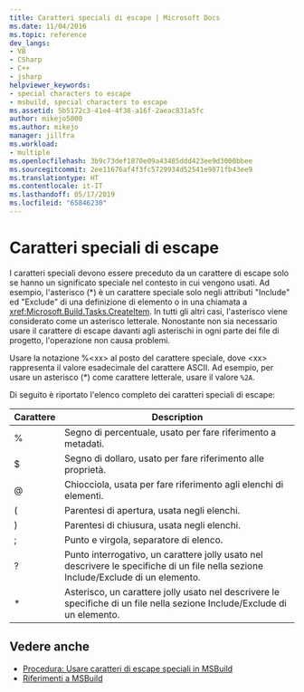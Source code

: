 ```yaml
---
title: Caratteri speciali di escape | Microsoft Docs
ms.date: 11/04/2016
ms.topic: reference
dev_langs:
- VB
- CSharp
- C++
- jsharp
helpviewer_keywords:
- special characters to escape
- msbuild, special characters to escape
ms.assetid: 5b5172c3-41e4-4f38-a16f-2aeac831a5fc
author: mikejo5000
ms.author: mikejo
manager: jillfra
ms.workload:
- multiple
ms.openlocfilehash: 3b9c73def1870e09a43485ddd423ee9d3000bbee
ms.sourcegitcommit: 2ee11676af4f3fc5729934d52541e9871fb43ee9
ms.translationtype: HT
ms.contentlocale: it-IT
ms.lasthandoff: 05/17/2019
ms.locfileid: "65846230"
---
```

# <a name="special-characters-to-escape"></a>Caratteri speciali di escape
I caratteri speciali devono essere preceduto da un carattere di escape solo se hanno un significato speciale nel contesto in cui vengono usati. Ad esempio, l'asterisco (*) è un carattere speciale solo negli attributi "Include" ed "Exclude" di una definizione di elemento o in una chiamata a <xref:Microsoft.Build.Tasks.CreateItem>. In tutti gli altri casi, l'asterisco viene considerato come un asterisco letterale. Nonostante non sia necessario usare il carattere di escape davanti agli asterischi in ogni parte dei file di progetto, l'operazione non causa problemi.

 Usare la notazione %\<xx> al posto del carattere speciale, dove \<xx> rappresenta il valore esadecimale del carattere ASCII. Ad esempio, per usare un asterisco (*) come carattere letterale, usare il valore `%2A`.

 Di seguito è riportato l'elenco completo dei caratteri speciali di escape:

|Carattere|Description|
|---------------|-----------------|
|%|Segno di percentuale, usato per fare riferimento a metadati.|
|$|Segno di dollaro, usato per fare riferimento alle proprietà.|
|@|Chiocciola, usata per fare riferimento agli elenchi di elementi.|
|(|Parentesi di apertura, usata negli elenchi.|
|)|Parentesi di chiusura, usata negli elenchi.|
|;|Punto e virgola, separatore di elenco.|
|?|Punto interrogativo, un carattere jolly usato nel descrivere le specifiche di un file nella sezione Include/Exclude di un elemento.|
|*|Asterisco, un carattere jolly usato nel descrivere le specifiche di un file nella sezione Include/Exclude di un elemento.|

## <a name="see-also"></a>Vedere anche
- [Procedura: Usare caratteri di escape speciali in MSBuild](../msbuild/how-to-escape-special-characters-in-msbuild.md)
- [Riferimenti a MSBuild](../msbuild/msbuild-reference.md)
